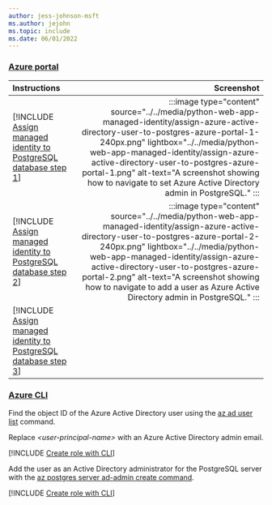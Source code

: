 ```yaml
---
author: jess-johnson-msft
ms.author: jejohn
ms.topic: include
ms.date: 06/01/2022
---
```


### [Azure portal](#tab/managed-identity-azure-portal)

| Instructions    | Screenshot |
|:----------------|-----------:|
| [!INCLUDE [Assign managed identity to PostgreSQL database step 1](<./assign-azure-active-directory-user-to-postgres-azure-portal-1.md>)] | :::image type="content" source="../../media/python-web-app-managed-identity/assign-azure-active-directory-user-to-postgres-azure-portal-1-240px.png" lightbox="../../media/python-web-app-managed-identity/assign-azure-active-directory-user-to-postgres-azure-portal-1.png" alt-text="A screenshot showing how to navigate to set Azure Active Directory admin in PostgreSQL." :::  |
| [!INCLUDE [Assign managed identity to PostgreSQL database step 2](<./assign-azure-active-directory-user-to-postgres-azure-portal-2.md>)] | :::image type="content" source="../../media/python-web-app-managed-identity/assign-azure-active-directory-user-to-postgres-azure-portal-2-240px.png" lightbox="../../media/python-web-app-managed-identity/assign-azure-active-directory-user-to-postgres-azure-portal-2.png" alt-text="A screenshot showing how to navigate to add a user as Azure Active Directory admin in PostgreSQL." ::: |
| [!INCLUDE [Assign managed identity to PostgreSQL database step 3](<./assign-azure-active-directory-user-to-postgres-azure-portal-3.md>)] |  |

### [Azure CLI](#tab/managed-identity-azure-cli)

Find the object ID of the Azure Active Directory user using the [az ad user list](/cli/azure/ad/user#az_ad_user_list) command.

Replace *\<user-principal-name>* with an Azure Active Directory admin email.

[!INCLUDE [Create role with CLI](<./assign-azure-active-directory-user-to-postgres-azure-cli-1.md>)]

Add the user as an Active Directory administrator for the PostgreSQL server with the [az postgres server ad-admin create command](/cli/azure/postgres/server/ad-admin#az_postgres_server_ad_admin_create).

[!INCLUDE [Create role with CLI](<./assign-azure-active-directory-user-to-postgres-azure-cli-2.md>)]
